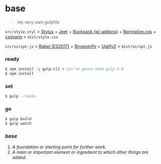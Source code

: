 # base
> my very own gulpfile

`src/style.styl` > [Stylus](http://stylus-lang.com/) + [Jeet](http://jeet.gs/) + [Rucksack (w/ addons)](https://simplaio.github.io/rucksack/) + [Normalize.css](https://necolas.github.io/normalize.css/) + [cssnano](http://cssnano.co/) > `dist/style.css`

`src/script.js` > [Babel (ES2017)](https://babeljs.io/) + [Browserify](http://browserify.org/) + [Uglify2](http://lisperator.net/uglifyjs/) > `dist/script.js`

### ready
```sh
$ npm install -g gulp-cli # you're gonna need gulp 4.0
$ npm install
```

### set
```sh
$ gulp --tasks
```

### go
```sh
$ gulp build
$ gulp watch
```

### _base_
1. _A foundation or starting point for further work._
2. _A main or important element or ingredient to which other things are added._
